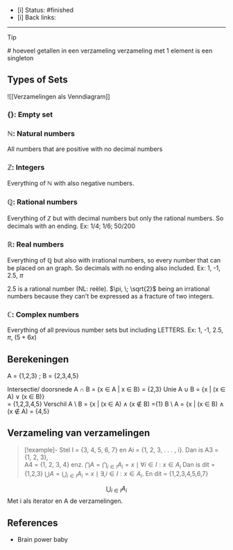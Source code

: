 - [i] Status: #finished 
- [i] Back links: 
___

> [!tip]
\# hoeveel getallen in een verzameling
verzameling met 1 element is een singleton
## Types of Sets

![[Verzamelingen als Venndiagram]]
### {}: Empty set


### $\mathbb{N}$: Natural numbers
All numbers that are positive with no decimal numbers
### $\mathbb{Z}$: Integers
Everything of $\mathbb{N}$ with also negative numbers.
### $\mathbb{Q}$: Rational numbers
Everything of $\mathbb{Z}$ but with decimal numbers but only the rational numbers. So decimals with an ending.
Ex: $1/4; \; 1/6; \; 50/200$
### $\mathbb{R}$: Real numbers
Everything of $\mathbb{Q}$ but also with irrational numbers, so every number that can be placed on an graph. So decimals with no ending also included.
Ex: 1, -1, 2.5, $\pi$

2.5 is a rational number (NL: reële).
$\pi, \; \sqrt{2}$ being an irrational numbers because they can't be expressed as a fracture of two integers.

### $\mathbb{C}$: Complex numbers
Everything of all previous number sets but including LETTERS. 
Ex: 1, -1, 2.5, $\pi$, ($5 + 6x$)


## Berekeningen
A = {1,2,3} ; B = {2,3,4,5}

Intersectie/ doorsnede
    A ∩ B = {x ∈ A | x ∈ B}
    = {2,3}
Unie
    A ∪ B = {x | (x ∈ A) ∨ (x ∈ B)}  
    = {1,2,3,4,5}
Verschil
    A \\ B = {x | (x ∈ A) ∧ (x $\notin$ B)
    ={1}
    B \\ A = {x | (x ∈ B) ∧ (x $\notin$ A)
    = {4,5}

## Verzameling van verzamelingen

>[!example]-
Stel I = {3, 4, 5, 6, 7} en Ai = {1, 2, 3, . . . , i}. Dan is A3 = {1, 2, 3},  
A4 = {1, 2, 3, 4} enz.
$\bigcap A=\bigcap_{i\in I}A_{i}={x\mid\forall i\in I:x\in A_{i}}$
Dan is dit = {1,2,3}
$\bigcup A=\bigcup_{i\in I}A_{i}={x\mid\exists,i\in I:x\in A_{i}}.$
En dit = {1,2,3,4,5,6,7}

$$
\bigcup_{i\in I} {A_{i}}
$$
Met i als iterator en A de verzamelingen.

## References
- Brain power baby